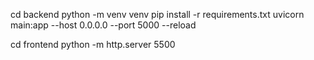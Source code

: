 cd backend
python -m venv venv
pip install -r requirements.txt
uvicorn main:app --host 0.0.0.0 --port 5000 --reload

cd frontend
python -m http.server 5500
